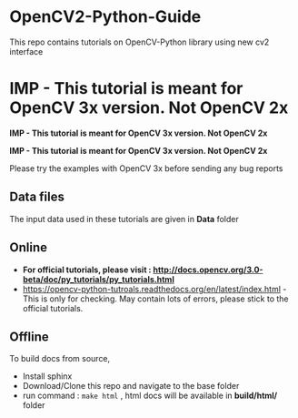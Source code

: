 OpenCV2-Python-Guide
====================

This repo contains tutorials on OpenCV-Python library using new cv2 interface

**IMP - This tutorial is meant for OpenCV 3x version. Not OpenCV 2x**
=======================================================================

**IMP - This tutorial is meant for OpenCV 3x version. Not OpenCV 2x**

**IMP - This tutorial is meant for OpenCV 3x version. Not OpenCV 2x**

Please try the examples with OpenCV 3x before sending any bug reports

Data files
-----------

The input data used in these tutorials are given in **Data** folder

Online
---------

* **For official tutorials, please visit : http://docs.opencv.org/3.0-beta/doc/py_tutorials/py_tutorials.html**
* https://opencv-python-tutroals.readthedocs.org/en/latest/index.html - This is only for checking. May contain lots of errors, please stick to the official tutorials.

Offline
---------
To build docs from source,
* Install sphinx
* Download/Clone this repo and navigate to the base folder
* run command : `make html` , html docs will be available in **build/html/** folder
